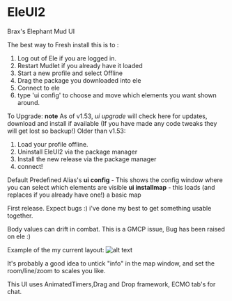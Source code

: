 # EleUI2
Brax's Elephant Mud UI

The best way to Fresh install this is to : 
1. Log out of Ele if you are logged in.
2. Restart Mudlet if you already have it loaded
3. Start a new profile and select Offline
4. Drag the package you downloaded into ele 
5. Connect to ele
6. type 'ui config' to choose and move which elements you want shown around.

To Upgrade:
**note** As of v1.53, *ui upgrade* will check here for updates, download and install if available (If you have made any code tweaks they will get lost so backup!) 
Older than v1.53:
1. Load your profile offline.
2. Uninstall EleUI2 via the package manager
3. Install the new release via the package manager
4. connect!

Default Predefined Alias's 
**ui config** - This shows the config window where you can select which elements are visible
**ui installmap** - this loads (and replaces if you already have one!) a basic map

First release. Expect bugs :) i've done my best to get something usable together.

Body values can drift in combat. This is a GMCP issue, Bug has been raised on ele :) 

Example of the my current layout:
![alt text](https://i.imgur.com/c13GXkF.gif "Sample layout")

It's probably a good idea to untick "info" in the map window, and set the room/line/zoom to scales you like.

This UI uses AnimatedTimers,Drag and Drop framework, ECMO tab's for chat.
